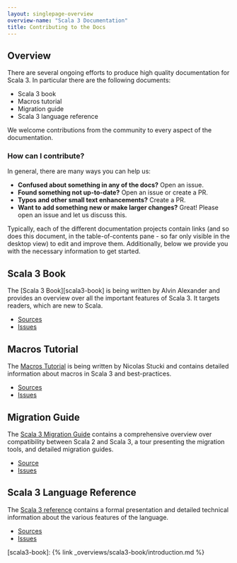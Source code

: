 ```yaml
---
layout: singlepage-overview
overview-name: "Scala 3 Documentation"
title: Contributing to the Docs
---
```

## Overview
There are several ongoing efforts to produce high quality documentation for
Scala 3. In particular there are the following documents:

- Scala 3 book
- Macros tutorial
- Migration guide
- Scala 3 language reference

We welcome contributions from the community to every aspect of the documentation.


### How can I contribute?
In general, there are many ways you can help us:

- **Confused about something in any of the docs?** Open an issue.
- **Found something not up-to-date?** Open an issue or create a PR.
- **Typos and other small text enhancements?** Create a PR.
- **Want to add something new or make larger changes?** Great! Please open an issue and let us discuss this.

Typically, each of the different documentation projects contain links (and so does this document, in the table-of-contents pane - so far only visible in the desktop view) to edit and improve them. Additionally, below we provide you with the necessary information to get started.

## Scala 3 Book
The [Scala 3 Book][scala3-book] is being written by Alvin Alexander and provides an overview over all the important features of Scala 3. It targets readers, which are new to Scala.

- [Sources](https://github.com/scala/docs.scala-lang/tree/main/_overviews/scala3-book)
- [Issues](https://github.com/scala/docs.scala-lang/issues)

## Macros Tutorial
The [Macros Tutorial](/scala3/guides/macros) is being written by Nicolas Stucki and contains detailed information about macros in Scala 3 and best-practices.

- [Sources](https://github.com/scala/docs.scala-lang/tree/main/_overviews/scala3-macros)
- [Issues](https://github.com/scala/docs.scala-lang/issues)

## Migration Guide
The [Scala 3 Migration Guide](/scala3/guides/migration/compatibility-intro.html)
contains a comprehensive overview over compatibility between Scala 2 and Scala 3,
a tour presenting the migration tools, and detailed migration guides.

- [Source](https://github.com/scala/docs.scala-lang/tree/main/_overviews/scala3-migration)
- [Issues](https://github.com/scala/docs.scala-lang/issues)

## Scala 3 Language Reference
The [Scala 3 reference](/scala3/reference/overview.html) contains a formal presentation and detailed technical information about the various features of the language.

- [Sources](https://github.com/scala/docs.scala-lang/tree/main/_scala3-reference)
- [Issues](https://github.com/scala/docs.scala-lang/issues)


[scala3-book]: {% link _overviews/scala3-book/introduction.md %}
